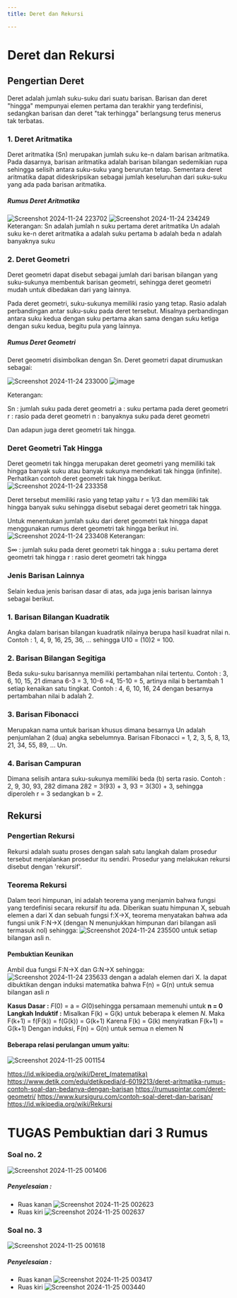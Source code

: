 ```yaml
---
title: Deret dan Rekursi

---
```




# Deret dan Rekursi
## Pengertian Deret 
Deret adalah jumlah suku-suku dari suatu barisan. Barisan dan deret "hingga" mempunyai elemen pertama dan terakhir yang terdefinisi, sedangkan barisan dan deret "tak terhingga" berlangsung terus menerus tak terbatas.
### 1. Deret Aritmatika
Deret aritmatika (Sn) merupakan jumlah suku ke-n dalam barisan aritmatika. Pada dasarnya, barisan aritmatika adalah barisan bilangan sedemikian rupa sehingga selisih antara suku-suku yang berurutan tetap. Sementara deret aritmatika dapat dideskripsikan sebagai jumlah keseluruhan dari suku-suku yang ada pada barisan aritmatika.
##### Rumus Deret Aritmatika
![Screenshot 2024-11-24 223702](https://hackmd.io/_uploads/HkQ8OagmJg.png)
![Screenshot 2024-11-24 234249](https://hackmd.io/_uploads/r1BswRe7kg.png)
Keterangan:
Sn adalah jumlah n suku pertama deret aritmatika
Un adalah suku ke-n deret aritmatika
a adalah suku pertama
b adalah beda
n adalah banyaknya suku


### 2. Deret Geometri
Deret geometri dapat disebut sebagai jumlah dari barisan bilangan yang suku-sukunya membentuk barisan geometri, sehingga deret geometri mudah untuk dibedakan dari yang lainnya.

Pada deret geometri, suku-sukunya memiliki rasio yang tetap. Rasio adalah perbandingan antar suku-suku pada deret tersebut.
Misalnya perbandingan antara suku kedua dengan suku pertama akan sama dengan suku ketiga dengan suku kedua, begitu pula yang lainnya.
##### Rumus Deret Geometri
Deret geometri disimbolkan dengan Sn. Deret geometri dapat dirumuskan sebagai:

![Screenshot 2024-11-24 233000](https://hackmd.io/_uploads/r1GsVRlQyl.png)
![image](https://hackmd.io/_uploads/BJ3eO0eQJe.png)

Keterangan:

Sn : jumlah suku pada deret geometri
a : suku pertama pada deret geometri
r : rasio pada deret geometri
n : banyaknya suku pada deret geometri

Dan adapun juga deret geometri tak hingga.


### Deret Geometri Tak Hingga
Deret geometri tak hingga merupakan deret geometri yang memiliki tak hingga banyak suku atau banyak sukunya mendekati tak hingga (infinite). Perhatikan contoh deret geometri tak hingga berikut.
![Screenshot 2024-11-24 233358](https://hackmd.io/_uploads/HyT5B0gm1g.png)

Deret tersebut memiliki rasio yang tetap yaitu r = 1/3 dan memiliki tak hingga banyak suku sehingga disebut sebagai deret geometri tak hingga.

Untuk menentukan jumlah suku dari deret geometri tak hingga dapat menggunakan rumus deret geometri tak hingga berikut ini.
![Screenshot 2024-11-24 233408](https://hackmd.io/_uploads/BkCiH0gQyg.png)
Keterangan:


S∞ : jumlah suku pada deret geometri tak hingga
a : suku pertama deret geometri tak hingga
r : rasio deret geometri tak hingga

### Jenis Barisan Lainnya
Selain kedua jenis barisan dasar di atas, ada juga jenis barisan lainnya sebagai berikut.

### 1. Barisan Bilangan Kuadratik
Angka dalam barisan bilangan kuadratik nilainya berupa hasil kuadrat nilai n. Contoh : 1, 4, 9, 16, 25, 36, … sehingga U10 = (10)2 = 100.
### 2. Barisan Bilangan Segitiga
Beda suku-suku barisannya memiliki pertambahan nilai tertentu.
Contoh : 3, 6, 10, 15, 21 dimana 6-3 = 3, 10-6 =4, 15-10 = 5, artinya nilai b bertambah 1 setiap kenaikan satu tingkat.
Contoh : 4, 6, 10, 16, 24 dengan besarnya pertambahan nilai b adalah 2.
### 3. Barisan Fibonacci
Merupakan nama untuk barisan khusus dimana besarnya Un adalah penjumlahan 2 (dua) angka sebelumnya.
Barisan Fibonacci = 1, 2, 3, 5, 8, 13, 21, 34, 55, 89, … Un.
### 4. Barisan Campuran
Dimana selisih antara suku-sukunya memiliki beda (b) serta rasio.
Contoh : 2, 9, 30, 93, 282 dimana 282 = 3(93) + 3, 93 = 3(30) + 3, sehingga diperoleh r = 3 sedangkan b = 2.

## Rekursi
### Pengertian Rekursi
Rekursi adalah suatu proses dengan salah satu langkah dalam prosedur tersebut menjalankan prosedur itu sendiri. Prosedur yang melakukan rekursi disebut dengan 'rekursif'.

### Teorema Rekursi
Dalam teori himpunan, ini adalah teorema yang menjamin bahwa fungsi yang terdefinisi secara rekursif itu ada. Diberikan suatu himpunan X, sebuah elemen a dari X dan sebuah fungsi f:X→X, teorema menyatakan bahwa ada fungsi unik F:N→X
(dengan N menunjukkan himpunan dari bilangan asli termasuk nol) sehingga:
![Screenshot 2024-11-24 235500](https://hackmd.io/_uploads/BJ_dqAl7kl.png)
untuk setiap bilangan asli n.
#### Pembuktian Keunikan 
Ambil dua fungsi F:N→X dan G:N→X sehingga:
![Screenshot 2024-11-24 235633](https://hackmd.io/_uploads/HJo-sAlQke.png)
dengan a adalah elemen dari X.
Ia dapat dibuktikan dengan induksi matematika bahwa F(n) = G(n) untuk semua bilangan asli _n_

**Kasus Dasar :** _F_(0) = a = _G_(0)sehingga persamaan memenuhi untuk **n = 0**
**Langkah Induktif :** Misalkan F(k) = G(k) untuk beberapa k elemen _N_. Maka F(k+1) = f(F(k)) = f(G(k)) = G(k+1)
Karena F(k) = G(k) menyiratkan F(k+1) = G(k+1)
Dengan induksi, F(n) = G(n) untuk semua n elemen N

#### Beberapa relasi perulangan umum yaitu:
![Screenshot 2024-11-25 001154](https://hackmd.io/_uploads/B16w0RlQkx.png)

https://id.wikipedia.org/wiki/Deret_(matematika)
https://www.detik.com/edu/detikpedia/d-6019213/deret-aritmatika-rumus-contoh-soal-dan-bedanya-dengan-barisan
https://rumuspintar.com/deret-geometri/
https://www.kursiguru.com/contoh-soal-deret-dan-barisan/
https://id.wikipedia.org/wiki/Rekursi

# TUGAS Pembuktian dari 3 Rumus

### Soal no. 2
![Screenshot 2024-11-25 001406](https://hackmd.io/_uploads/ryieykWXye.png)
##### Penyelesaian : 
- Ruas kanan 
![Screenshot 2024-11-25 002623](https://hackmd.io/_uploads/S1DlGJWQyg.png)
- Ruas kiri
![Screenshot 2024-11-25 002637](https://hackmd.io/_uploads/r1jGGy-m1x.png)


### Soal no. 3
![Screenshot 2024-11-25 001618](https://hackmd.io/_uploads/SkYOky-m1e.png)
##### Penyelesaian : 
- Ruas kanan
![Screenshot 2024-11-25 003417](https://hackmd.io/_uploads/SkPkVkb71g.png)
- Ruas kiri
![Screenshot 2024-11-25 003440](https://hackmd.io/_uploads/HJceVyWQ1l.png)
